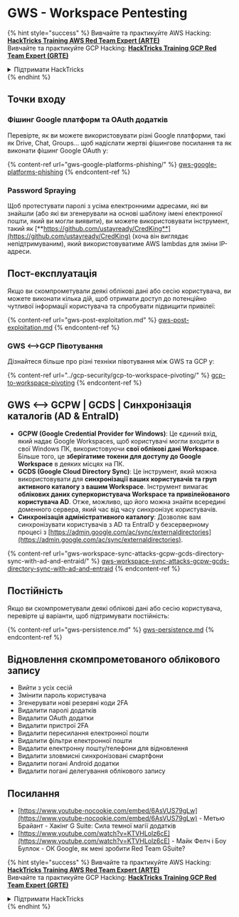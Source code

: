 # GWS - Workspace Pentesting

{% hint style="success" %}
Вивчайте та практикуйте AWS Hacking:<img src="../../.gitbook/assets/image (1).png" alt="" data-size="line">[**HackTricks Training AWS Red Team Expert (ARTE)**](https://training.hacktricks.xyz/courses/arte)<img src="../../.gitbook/assets/image (1).png" alt="" data-size="line">\
Вивчайте та практикуйте GCP Hacking: <img src="../../.gitbook/assets/image (2).png" alt="" data-size="line">[**HackTricks Training GCP Red Team Expert (GRTE)**<img src="../../.gitbook/assets/image (2).png" alt="" data-size="line">](https://training.hacktricks.xyz/courses/grte)

<details>

<summary>Підтримати HackTricks</summary>

* Перевірте [**плани підписки**](https://github.com/sponsors/carlospolop)!
* **Приєднуйтесь до** 💬 [**групи Discord**](https://discord.gg/hRep4RUj7f) або [**групи Telegram**](https://t.me/peass) або **слідкуйте** за нами в **Twitter** 🐦 [**@hacktricks\_live**](https://twitter.com/hacktricks\_live)**.**
* **Діліться хакерськими трюками, надсилаючи PR до** [**HackTricks**](https://github.com/carlospolop/hacktricks) та [**HackTricks Cloud**](https://github.com/carlospolop/hacktricks-cloud) репозиторіїв на GitHub.

</details>
{% endhint %}

## Точки входу

### Фішинг Google платформ та OAuth додатків

Перевірте, як ви можете використовувати різні Google платформи, такі як Drive, Chat, Groups... щоб надіслати жертві фішингове посилання та як виконати фішинг Google OAuth у:

{% content-ref url="gws-google-platforms-phishing/" %}
[gws-google-platforms-phishing](gws-google-platforms-phishing/)
{% endcontent-ref %}

### Password Spraying

Щоб протестувати паролі з усіма електронними адресами, які ви знайшли (або які ви згенерували на основі шаблону імені електронної пошти, який ви могли виявити), ви можете використовувати інструмент, такий як [**https://github.com/ustayready/CredKing**](https://github.com/ustayready/CredKing) (хоча він виглядає непідтримуваним), який використовуватиме AWS lambdas для зміни IP-адреси.

## Пост-експлуатація

Якщо ви скомпрометували деякі облікові дані або сесію користувача, ви можете виконати кілька дій, щоб отримати доступ до потенційно чутливої інформації користувача та спробувати підвищити привілеї:

{% content-ref url="gws-post-exploitation.md" %}
[gws-post-exploitation.md](gws-post-exploitation.md)
{% endcontent-ref %}

### GWS <-->GCP Півотування

Дізнайтеся більше про різні техніки півотування між GWS та GCP у:

{% content-ref url="../gcp-security/gcp-to-workspace-pivoting/" %}
[gcp-to-workspace-pivoting](../gcp-security/gcp-to-workspace-pivoting/)
{% endcontent-ref %}

## GWS <--> GCPW | GCDS | Синхронізація каталогів (AD & EntraID)

* **GCPW (Google Credential Provider for Windows)**: Це єдиний вхід, який надає Google Workspaces, щоб користувачі могли входити в свої Windows ПК, використовуючи **свої облікові дані Workspace**. Більше того, це **зберігатиме токени для доступу до Google Workspace** в деяких місцях на ПК.
* **GCDS (Google Cloud Directory Sync)**: Це інструмент, який можна використовувати для **синхронізації ваших користувачів та груп активного каталогу з вашим Workspace**. Інструмент вимагає **облікових даних суперкористувача Workspace та привілейованого користувача AD**. Отже, можливо, що його можна знайти всередині доменного сервера, який час від часу синхронізує користувачів.
* **Синхронізація адміністративного каталогу**: Дозволяє вам синхронізувати користувачів з AD та EntraID у безсерверному процесі з [https://admin.google.com/ac/sync/externaldirectories](https://admin.google.com/ac/sync/externaldirectories).

{% content-ref url="gws-workspace-sync-attacks-gcpw-gcds-directory-sync-with-ad-and-entraid/" %}
[gws-workspace-sync-attacks-gcpw-gcds-directory-sync-with-ad-and-entraid](gws-workspace-sync-attacks-gcpw-gcds-directory-sync-with-ad-and-entraid/)
{% endcontent-ref %}

## Постійність

Якщо ви скомпрометували деякі облікові дані або сесію користувача, перевірте ці варіанти, щоб підтримувати постійність:

{% content-ref url="gws-persistence.md" %}
[gws-persistence.md](gws-persistence.md)
{% endcontent-ref %}

## Відновлення скомпрометованого облікового запису

* Вийти з усіх сесій
* Змінити пароль користувача
* Згенерувати нові резервні коди 2FA
* Видалити паролі додатків
* Видалити OAuth додатки
* Видалити пристрої 2FA
* Видалити пересилання електронної пошти
* Видалити фільтри електронної пошти
* Видалити електронну пошту/телефони для відновлення
* Видалити зловмисні синхронізовані смартфони
* Видалити погані Android додатки
* Видалити погані делегування облікового запису

## Посилання

* [https://www.youtube-nocookie.com/embed/6AsVUS79gLw](https://www.youtube-nocookie.com/embed/6AsVUS79gLw) - Метью Брайант - Хакінг G Suite: Сила темної магії додатків
* [https://www.youtube.com/watch?v=KTVHLolz6cE](https://www.youtube.com/watch?v=KTVHLolz6cE) - Майк Фелч і Боу Буллок - ОК Google, як мені зробити Red Team GSuite?

{% hint style="success" %}
Вивчайте та практикуйте AWS Hacking:<img src="../../.gitbook/assets/image (1).png" alt="" data-size="line">[**HackTricks Training AWS Red Team Expert (ARTE)**](https://training.hacktricks.xyz/courses/arte)<img src="../../.gitbook/assets/image (1).png" alt="" data-size="line">\
Вивчайте та практикуйте GCP Hacking: <img src="../../.gitbook/assets/image (2).png" alt="" data-size="line">[**HackTricks Training GCP Red Team Expert (GRTE)**<img src="../../.gitbook/assets/image (2).png" alt="" data-size="line">](https://training.hacktricks.xyz/courses/grte)

<details>

<summary>Підтримати HackTricks</summary>

* Перевірте [**плани підписки**](https://github.com/sponsors/carlospolop)!
* **Приєднуйтесь до** 💬 [**групи Discord**](https://discord.gg/hRep4RUj7f) або [**групи Telegram**](https://t.me/peass) або **слідкуйте** за нами в **Twitter** 🐦 [**@hacktricks\_live**](https://twitter.com/hacktricks\_live)**.**
* **Діліться хакерськими трюками, надсилаючи PR до** [**HackTricks**](https://github.com/carlospolop/hacktricks) та [**HackTricks Cloud**](https://github.com/carlospolop/hacktricks-cloud) репозиторіїв на GitHub.

</details>
{% endhint %}
